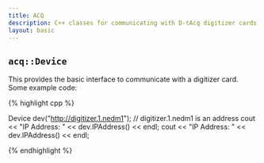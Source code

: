 ```yaml
---
title: ACQ
description: C++ classes for communicating with D-tAcq digitizer cards over sockets.
layout: basic
---
```


## `acq::Device`

This provides the basic interface to communicate with a digitizer
card.  Some example code:

{% highlight cpp %}

  Device dev("http://digitizer.1.nedm1"); // digitizer.1.nedm1 is an address
  cout << "IP Address: " << dev.IPAddress() << endl;
  cout << "IP Address: " << dev.IPAddress() << endl;


{% endhighlight %}
